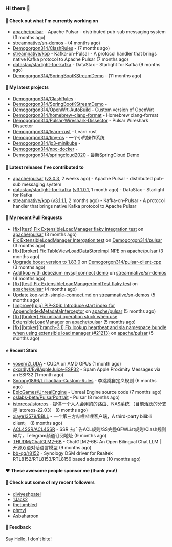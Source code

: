 ### Hi there 👋

#### 👷 Check out what I'm currently working on

- [apache/pulsar](https://github.com/apache/pulsar) - Apache Pulsar - distributed pub-sub messaging system (3 months ago)
- [streamnative/sn-demos](https://github.com/streamnative/sn-demos) -  (4 months ago)
- [Demogorgon314/ClashRules](https://github.com/Demogorgon314/ClashRules) -  (7 months ago)
- [streamnative/kop](https://github.com/streamnative/kop) - Kafka-on-Pulsar - A protocol handler that brings native Kafka protocol to Apache Pulsar (7 months ago)
- [datastax/starlight-for-kafka](https://github.com/datastax/starlight-for-kafka) - DataStax - Starlight for Kafka (9 months ago)
- [Demogorgon314/SpringBootKStreamDemo](https://github.com/Demogorgon314/SpringBootKStreamDemo) -  (11 months ago)

#### 🌱 My latest projects

- [Demogorgon314/ClashRules](https://github.com/Demogorgon314/ClashRules) - 
- [Demogorgon314/SpringBootKStreamDemo](https://github.com/Demogorgon314/SpringBootKStreamDemo) - 
- [Demogorgon314/OpenWrt-AutoBuild](https://github.com/Demogorgon314/OpenWrt-AutoBuild) - Custom version of OpenWrt
- [Demogorgon314/homebrew-clang-format](https://github.com/Demogorgon314/homebrew-clang-format) - Homebrew clang-format
- [Demogorgon314/Pulsar-Wireshark-Dissector](https://github.com/Demogorgon314/Pulsar-Wireshark-Dissector) - Pulsar Wireshark Dissector
- [Demogorgon314/learn-rust](https://github.com/Demogorgon314/learn-rust) - Learn rust
- [Demogorgon314/tiny-os](https://github.com/Demogorgon314/tiny-os) - 一个小的操作系统
- [Demogorgon314/jx3-minikube](https://github.com/Demogorgon314/jx3-minikube) - 
- [Demogorgon314/npc-docker](https://github.com/Demogorgon314/npc-docker) - 
- [Demogorgon314/springcloud2020](https://github.com/Demogorgon314/springcloud2020) - 最新SpringCloud Demo

#### 🔭 Latest releases I've contributed to

- [apache/pulsar](https://github.com/apache/pulsar) ([v3.0.3](https://github.com/apache/pulsar/releases/tag/v3.0.3), 2 weeks ago) - Apache Pulsar - distributed pub-sub messaging system
- [datastax/starlight-for-kafka](https://github.com/datastax/starlight-for-kafka) ([v3.1.0.1](https://github.com/datastax/starlight-for-kafka/releases/tag/v3.1.0.1), 1 month ago) - DataStax - Starlight for Kafka
- [streamnative/kop](https://github.com/streamnative/kop) ([v3.1.1.1](https://github.com/streamnative/kop/releases/tag/v3.1.1.1), 2 months ago) - Kafka-on-Pulsar - A protocol handler that brings native Kafka protocol to Apache Pulsar

#### 🔨 My recent Pull Requests

- [[fix][test] Fix ExtensibleLoadManager flaky integration test](https://github.com/apache/pulsar/pull/21799) on [apache/pulsar](https://github.com/apache/pulsar) (3 months ago)
- [Fix ExtensibleLoadManager Intergation test](https://github.com/Demogorgon314/pulsar/pull/17) on [Demogorgon314/pulsar](https://github.com/Demogorgon314/pulsar) (3 months ago)
- [[fix][broker] Fix TableViewLoadDataStoreImpl NPE](https://github.com/apache/pulsar/pull/21777) on [apache/pulsar](https://github.com/apache/pulsar) (3 months ago)
- [Upgrade boost version to 1.83.0](https://github.com/Demogorgon314/pulsar-client-cpp/pull/4) on [Demogorgon314/pulsar-client-cpp](https://github.com/Demogorgon314/pulsar-client-cpp) (3 months ago)
- [Add kop with debezium mysql connect demo](https://github.com/streamnative/sn-demos/pull/10) on [streamnative/sn-demos](https://github.com/streamnative/sn-demos) (4 months ago)
- [[fix][test] Fix ExtensibleLoadManagerImplTest flaky test](https://github.com/apache/pulsar/pull/21479) on [apache/pulsar](https://github.com/apache/pulsar) (4 months ago)
- [Update kop-with-simple-connect.md](https://github.com/streamnative/sn-demos/pull/8) on [streamnative/sn-demos](https://github.com/streamnative/sn-demos) (5 months ago)
- [[improve][pip] PIP-306: Introduce start index for AppendIndexMetadataInterceptor](https://github.com/apache/pulsar/pull/21381) on [apache/pulsar](https://github.com/apache/pulsar) (5 months ago)
- [[fix][broker] Fix unload operation stuck when use ExtensibleLoadManager](https://github.com/apache/pulsar/pull/21332) on [apache/pulsar](https://github.com/apache/pulsar) (5 months ago)
- [[fix][broker][branch-3.1] Fix lookup heartbeat and sla namespace bundle when using extensible load manager (#21213)](https://github.com/apache/pulsar/pull/21314) on [apache/pulsar](https://github.com/apache/pulsar) (5 months ago)

#### ⭐ Recent Stars

- [vosen/ZLUDA](https://github.com/vosen/ZLUDA) - CUDA on AMD GPUs (1 month ago)
- [ckcr4lyf/EvilAppleJuice-ESP32](https://github.com/ckcr4lyf/EvilAppleJuice-ESP32) - Spam Apple Proximity Messages via an ESP32 (1 month ago)
- [Snoopy1866/LiTiaotiao-Custom-Rules](https://github.com/Snoopy1866/LiTiaotiao-Custom-Rules) - 李跳跳自定义规则 (6 months ago)
- [EpicGames/UnrealEngine](https://github.com/EpicGames/UnrealEngine) - Unreal Engine source code (7 months ago)
- [oslabs-beta/PulsarPortrait](https://github.com/oslabs-beta/PulsarPortrait) - Pulsar (8 months ago)
- [istoreos/istoreos](https://github.com/istoreos/istoreos) - 提供一个人人会用的的路由、NAS系统 （目前活跃的分支是 istoreos-22.03） (8 months ago)
- [xiaye13579/BBLL](https://github.com/xiaye13579/BBLL) - 一个第三方哔哩哔哩客户端，A third-party bilibili client。 (8 months ago)
- [ACL4SSR/ACL4SSR](https://github.com/ACL4SSR/ACL4SSR) - SSR 去广告ACL规则/SS完整GFWList规则/Clash规则碎片，Telegram频道订阅地址 (9 months ago)
- [THUDM/ChatGLM2-6B](https://github.com/THUDM/ChatGLM2-6B) - ChatGLM2-6B: An Open Bilingual Chat LLM | 开源双语对话语言模型 (9 months ago)
- [bb-qq/r8152](https://github.com/bb-qq/r8152) - Synology DSM driver for Realtek RTL8152/RTL8153/RTL8156 based adapters (10 months ago)

#### ❤️ These awesome people sponsor me (thank you!)


#### 👯 Check out some of my recent followers

- [diviyeshpatel](https://github.com/diviyeshpatel)
- [1Jack2](https://github.com/1Jack2)
- [thetumbled](https://github.com/thetumbled)
- [ohmyj](https://github.com/ohmyj)
- [Asbaharoon](https://github.com/Asbaharoon)

#### 💬 Feedback

Say Hello, I don't bite!


